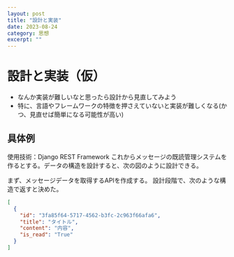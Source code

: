 ```yaml
---
layout: post
title: "設計と実装"
date: 2023-08-24
category: 思想
excerpt: ""
---
```

# 設計と実装（仮）
- なんか実装が難しいなと思ったら設計から見直してみよう
- 特に、言語やフレームワークの特徴を押さえていないと実装が難しくなる(かつ、見直せば簡単になる可能性が高い)

## 具体例
使用技術：Django REST Framework
これからメッセージの既読管理システムを作るとする。データの構造を設計すると、次の図のように設計できる。

まず、メッセージデータを取得するAPIを作成する。
設計段階で、次のような構造で返すと決めた。
```JSON
[
  {
    "id": "3fa85f64-5717-4562-b3fc-2c963f66afa6",
    "title": "タイトル",
    "content": "内容",
    "is_read": "True"
  }
]
```
